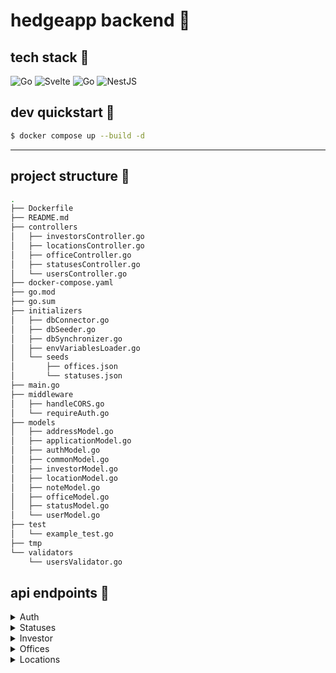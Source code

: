 # hedgeapp backend :hedgehog:

## tech stack :wrench:

![Go](https://img.shields.io/badge/go-%23000000.svg?style=for-the-badge&logo=go&logoColor=white)
![Svelte](https://img.shields.io/badge/gin-%23000000.svg?style=for-the-badge&logo=gin&logoColor=white)
![Go](https://img.shields.io/badge/postgresql-%23000000.svg?style=for-the-badge&logo=postgresql&logoColor=white)
![NestJS](https://img.shields.io/badge/docker-%23000000.svg?style=for-the-badge&logo=docker&logoColor=white)

## dev quickstart :construction:

```bash
$ docker compose up --build -d
```

---

## project structure :deciduous_tree:

```bash
.
├── Dockerfile
├── README.md
├── controllers
│   ├── investorsController.go
│   ├── locationsController.go
│   ├── officeController.go
│   ├── statusesController.go
│   └── usersController.go
├── docker-compose.yaml
├── go.mod
├── go.sum
├── initializers
│   ├── dbConnector.go
│   ├── dbSeeder.go
│   ├── dbSynchronizer.go
│   ├── envVariablesLoader.go
│   └── seeds
│       ├── offices.json
│       └── statuses.json
├── main.go
├── middleware
│   ├── handleCORS.go
│   └── requireAuth.go
├── models
│   ├── addressModel.go
│   ├── applicationModel.go
│   ├── authModel.go
│   ├── commonModel.go
│   ├── investorModel.go
│   ├── locationModel.go
│   ├── noteModel.go
│   ├── officeModel.go
│   ├── statusModel.go
│   └── userModel.go
├── test
│   └── example_test.go
├── tmp
└── validators
    └── usersValidator.go
```

## api endpoints :book:

<details>
  <summary>Auth</summary>

#### register

```http
POST /register
```

```js
{
  email: string,
  password: string
}
```

#### login

```http
POST /login
```

```js
{
  email: string,
  password: string
}
```

#### validate

```http
GET /validate
```

#### delete user

```http
DELETE /users
```

</details>

<details>
  <summary>Statuses</summary>

#### get statuses

```http
GET /statuses
```

#### create status

```http
POST /statuses
```

```js
{
  name: string;
}
```

#### update status

```http
PUT /statuses/:id
```

```js
{
  name: string;
}
```

#### delete status

```http
DELETE /statuses/:id
```

</details>

<details>
  <summary>Investor</summary>

#### get investors

```http
GET /investors
```

#### get single investor

```http
GET /investors/:id
```

#### create investor

```http
POST /investors
```

```js
{
  name: string,
  contactPerson: string,
  phone: string,
  email: string,
  nip: string,
  regon: string,
  address: {
    city: string,
    street: string,
    number: string,
    zipCode: string
  }
}
```

#### update investor

```http
PUT /investors/:id
```

```js
{
  name: string,
  contactPerson: string,
  phone: string,
  email: string,
  nip: string,
  regon: string,
  address: {
    city: string,
    street: string,
    number: string,
    zipCode: string
  }
}
```

#### delete investor

```http
DELETE /investors/:id
```

</details>

<details>
  <summary>Offices</summary>

#### get offices

```http
GET /offices
```

#### get single office

```http
GET /offices/:id
```

#### create office

```http
POST /offices
```

```js
{
  name: string,
    address: {
    city: string,
    street: string,
    number: string,
    zipCode: string
  }
}
```

#### update office

```http
PUT /offices/:id
```

```js
{
  name: string,
  address: {
    city: string,
    street: string,
    number: string,
    zipCode: string
  }
}
```

#### delete office

```http
DELETE /offices/:id
```

</details>

<details>
  <summary>Locations</summary>

#### get locations

```http
GET /locations
```

#### get single location

```http
GET /locations/:id
```

#### create location

```http
POST /locations
```

```js
{
  name: string,
  issueDate: string, // ISO 8601
  inspectionDate: string, // ISO 8601
  deforestationDate: string, // ISO 8601
  plantingDate: string, // ISO 8601
  deforestationDone: boolean,
  plantingDone: boolean,
  address: {
    city: string,
    street: string,
    number: string,
    zipCode: string
  },
  statusId: int,
  investorId: int,
}
```

#### update location

```http
PUT /locations/:id
```

```js
{
  name: string,
  issueDate: string, // ISO 8601
  inspectionDate: string, // ISO 8601
  deforestationDate: string, // ISO 8601
  plantingDate: string, // ISO 8601
  deforestationDone: boolean,
  plantingDone: boolean,
  address: {
    city: string,
    street: string,
    number: string,
    zipCode: string
  },
  statusId: int,
  investorId: int,
}
```

#### delete location

```http
DELETE /locations/:id
```

</details>
